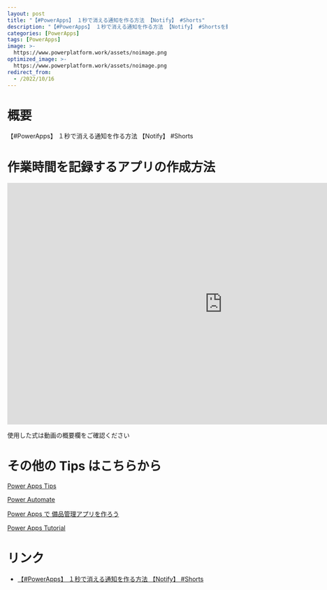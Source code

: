 ```yaml
---
layout: post
title: "【#PowerApps】 １秒で消える通知を作る方法 【Notify】 #Shorts"
description: "【#PowerApps】 １秒で消える通知を作る方法 【Notify】 #Shortsを動画で分かりやすく解説"
categories: [PowerApps]
tags: [PowerApps]
image: >-
  https://www.powerplatform.work/assets/noimage.png
optimized_image: >-
  https://www.powerplatform.work/assets/noimage.png
redirect_from:
  - /2022/10/16
---
```



#  概要

【#PowerApps】 １秒で消える通知を作る方法 【Notify】 #Shorts


# 作業時間を記録するアプリの作成方法

<iframe width="983" height="553" src="https://www.youtube.com/embed/UcPNQsjJELA" title="YouTube video player" frameborder="0" allow="accelerometer; autoplay; clipboard-write; encrypted-media; gyroscope; picture-in-picture" allowfullscreen></iframe>


使用した式は動画の概要欄をご確認ください


# その他の Tips はこちらから

[Power Apps Tips](https://www.youtube.com/watch?v=VrAQf3JQ7yM&list=PLVhFi1fb3DqakSLVMn22DDcySXh9jtzi- )


[Power Automate](https://www.youtube.com/watch?v=-YnJYT0ASEM&list=PLVhFi1fb3Dqbzic6GieqnLFgD3aTj-eHA)


[Power Apps で 備品管理アプリを作ろう](https://www.youtube.com/playlist?list=PLVhFi1fb3DqZM3HKb8Hea6XEL96990Fyn)


[Power Apps Tutorial](https://www.youtube.com/playlist?list=PLVhFi1fb3DqalxpL974VvAJvV4iWoSbe_)


# リンク


- [【#PowerApps】 １秒で消える通知を作る方法 【Notify】 #Shorts](https://www.youtube.com/watch?v=UcPNQsjJELA)

